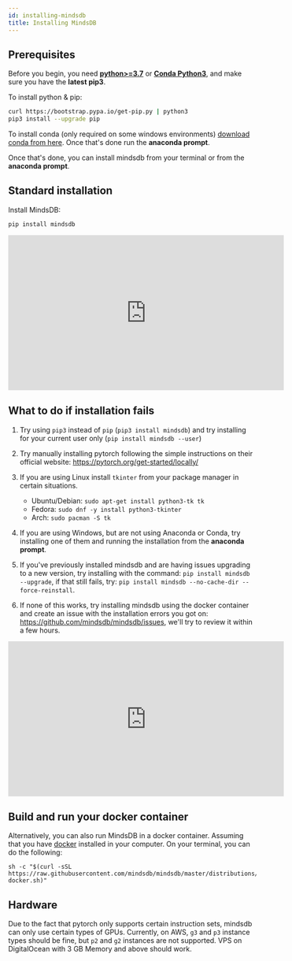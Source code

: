 ```yaml
---
id: installing-mindsdb
title: Installing MindsDB
---
```


## Prerequisites

Before you begin, you need [**python>=3.7**](https://realpython.com/installing-python/) or [**Conda Python3**](https://www.anaconda.com/download/), and make sure you have the **latest pip3**.

To install python & pip:

```bash
curl https://bootstrap.pypa.io/get-pip.py | python3
pip3 install --upgrade pip
```

To install conda (only required on some windows environments) [download conda from here](https://www.anaconda.com/download/#windows).
Once that's done run the **anaconda prompt**.


Once that's done, you can install mindsdb from your terminal or from the **anaconda prompt**.

## Standard installation

Install MindsDB:

```bash
pip install mindsdb
```
<iframe width="560" height="315" src="https://www.youtube.com/embed/Uw2Phj5Q0xA" frameborder="0" allow="accelerometer; autoplay; encrypted-media; gyroscope; picture-in-picture" allowfullscreen></iframe>

## What to do if installation fails

1. Try using `pip3` instead of `pip` (`pip3 install mindsdb`) and try installing for your current user only (`pip install mindsdb --user`)

2. Try manually installing pytorch following the simple instructions on their official website: https://pytorch.org/get-started/locally/

3. If you are using Linux install `tkinter` from your package manager in certain situations.
    - Ubuntu/Debian: `sudo apt-get install python3-tk tk`
    - Fedora: `sudo dnf -y install python3-tkinter`
    - Arch: `sudo pacman -S tk`

4. If you are using Windows, but are not using Anaconda or Conda, try installing one of them and running the installation from the **anaconda prompt**.

5. If you've previously installed mindsdb and are having issues upgrading to a new version, try installing with the command: `pip install mindsdb --upgrade`, if that still fails, try: `pip install mindsdb --no-cache-dir --force-reinstall`.

6. If none of this works, try installing mindsdb using the docker container and create an issue with the installation errors you got on: https://github.com/mindsdb/mindsdb/issues, we'll try to review it within a few hours.

<iframe width="560" height="315" src="https://www.youtube.com/embed/SH1nCChpcps" frameborder="0" allow="accelerometer; autoplay; encrypted-media; gyroscope; picture-in-picture" allowfullscreen></iframe>

## Build and run your docker container

Alternatively, you can also run MindsDB in a docker container. Assuming that you have [docker](https://docs.docker.com/install/) installed in your computer.
On your terminal, you can do the following:

```
sh -c "$(curl -sSL https://raw.githubusercontent.com/mindsdb/mindsdb/master/distributions/docker/build-docker.sh)"

```

## Hardware

Due to the fact that pytorch only supports certain instruction sets, mindsdb can only use certain types of GPUs.
Currently, on AWS, `g3` and `p3` instance types should be fine, but `p2` and `g2` instances are not supported.
VPS on DigitalOcean with 3 GB Memory and above should work.
